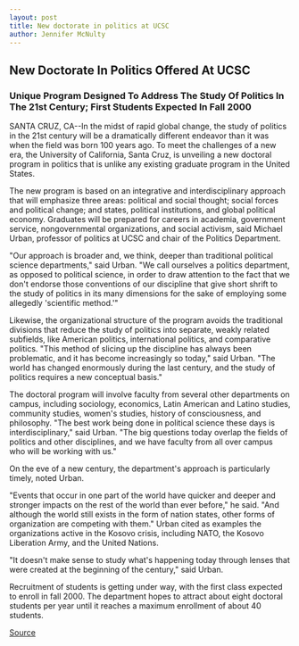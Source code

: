 ```yaml
---
layout: post
title: New doctorate in politics at UCSC
author: Jennifer McNulty
---
```


## New Doctorate In Politics Offered At UCSC

### Unique Program Designed To Address The Study Of Politics In The 21st Century; First Students Expected In Fall 2000

SANTA CRUZ, CA--In the midst of rapid global change, the study of politics in the 21st century will be a dramatically different endeavor than it was when the field was born 100 years ago. To meet the challenges of a new era, the University of California, Santa Cruz, is unveiling a new doctoral program in politics that is unlike any existing graduate program in the United States.

The new program is based on an integrative and interdisciplinary approach that will emphasize three areas: political and social thought; social forces and political change; and states, political institutions, and global political economy. Graduates will be prepared for careers in academia, government service, nongovernmental organizations, and social activism, said Michael Urban, professor of politics at UCSC and chair of the Politics Department.

"Our approach is broader and, we think, deeper than traditional political science departments," said Urban. "We call ourselves a politics department, as opposed to political science, in order to draw attention to the fact that we don't endorse those conventions of our discipline that give short shrift to the study of politics in its many dimensions for the sake of employing some allegedly 'scientific method.'"

Likewise, the organizational structure of the program avoids the traditional divisions that reduce the study of politics into separate, weakly related subfields, like American politics, international politics, and comparative politics. "This method of slicing up the discipline has always been problematic, and it has become increasingly so today," said Urban. "The world has changed enormously during the last century, and the study of politics requires a new conceptual basis."

The doctoral program will involve faculty from several other departments on campus, including sociology, economics, Latin American and Latino studies, community studies, women's studies, history of consciousness, and philosophy. "The best work being done in political science these days is interdisciplinary," said Urban. "The big questions today overlap the fields of politics and other disciplines, and we have faculty from all over campus who will be working with us."

On the eve of a new century, the department's approach is particularly timely, noted Urban.

"Events that occur in one part of the world have quicker and deeper and stronger impacts on the rest of the world than ever before," he said. "And although the world still exists in the form of nation states, other forms of organization are competing with them." Urban cited as examples the organizations active in the Kosovo crisis, including NATO, the Kosovo Liberation Army, and the United Nations.

"It doesn't make sense to study what's happening today through lenses that were created at the beginning of the century," said Urban.

Recruitment of students is getting under way, with the first class expected to enroll in fall 2000. The department hopes to attract about eight doctoral students per year until it reaches a maximum enrollment of about 40 students.

[Source](http://www1.ucsc.edu/news_events/press_releases/archive/98-99/05-99/0599-politics.htm "Permalink to New doctorate in politics at UCSC")